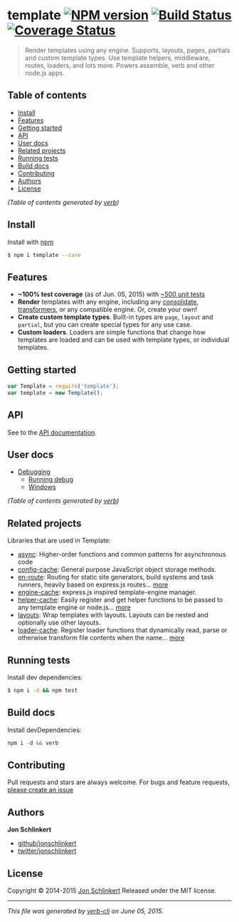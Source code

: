 # template [![NPM version](https://badge.fury.io/js/template.svg)](http://badge.fury.io/js/template)  [![Build Status](https://travis-ci.org/jonschlinkert/template.svg)](https://travis-ci.org/jonschlinkert/template)  [![Coverage Status](https://img.shields.io/coveralls/jonschlinkert/template.svg)](https://coveralls.io/r/jonschlinkert/template)

> Render templates using any engine. Supports, layouts, pages, partials and custom template types. Use template helpers, middleware, routes, loaders, and lots more. Powers assemble, verb and other node.js apps.

## Table of contents

<!-- toc -->

* [Install](#install)
* [Features](#features)
* [Getting started](#getting-started)
* [API](#api)
* [User docs](#user-docs)
* [Related projects](#related-projects)
* [Running tests](#running-tests)
* [Build docs](#build-docs)
* [Contributing](#contributing)
* [Authors](#authors)
* [License](#license)

_(Table of contents generated by [verb](https://github.com/assemble/verb))_

<!-- tocstop -->

## Install

Install with [npm](https://www.npmjs.com/)

```sh
$ npm i template --save
```

## Features

* **~100% test coverage** (as of Jun. 05, 2015) with [~500 unit tests](./tests)
* **Render** templates with any engine, including any [consolidate](https://github.com/tj/consolidate.js),
[transformers](https://github.com/ForbesLindesay/transformers), or any compatible engine. Or, create your own!
* **Create custom template types**. Built-in types are `page`, `layout` and `partial`, but you can create special types for any use case.
* **Custom loaders**. Loaders are simple functions that change how templates are loaded and can be used with template types, or individual templates.

## Getting started

```js
var Template = require('template');
var template = new Template();
```

## API

See to the [API documentation](./docs/api.md).

## User docs

* [Debugging](docs/debugging.md/#debugging)
  - [Running debug](docs/debugging.md/#running-debug)
  - [Windows](docs/debugging.md/#windows)

_(Table of contents generated by [verb](https://github.com/assemble/verb))_

## Related projects

Libraries that are used in Template:

* [async](https://github.com/caolan/async#readme): Higher-order functions and common patterns for asynchronous code
* [config-cache](https://github.com/jonschlinkert/config-cache): General purpose JavaScript object storage methods.
* [en-route](https://github.com/jonschlinkert/en-route): Routing for static site generators, build systems and task runners, heavily based on express.js routes… [more](https://github.com/jonschlinkert/en-route)
* [engine-cache](https://github.com/jonschlinkert/engine-cache): express.js inspired template-engine manager.
* [helper-cache](https://github.com/jonschlinkert/helper-cache): Easily register and get helper functions to be passed to any template engine or node.js… [more](https://github.com/jonschlinkert/helper-cache)
* [layouts](https://github.com/doowb/layouts): Wrap templates with layouts. Layouts can be nested and optionally use other layouts.
* [loader-cache](https://github.com/jonschlinkert/loader-cache): Register loader functions that dynamically read, parse or otherwise transform file contents when the name… [more](https://github.com/jonschlinkert/loader-cache)

## Running tests

Install dev dependencies:

```sh
$ npm i -d && npm test
```

## Build docs

Install devDependencies:

```js
npm i -d && verb
```

## Contributing

Pull requests and stars are always welcome. For bugs and feature requests, [please create an issue](https://github.com/jonschlinkert/template/issues/new)

## Authors

**Jon Schlinkert**

+ [github/jonschlinkert](https://github.com/jonschlinkert)
+ [twitter/jonschlinkert](http://twitter.com/jonschlinkert)

## License

Copyright © 2014-2015 [Jon Schlinkert](https://github.com/jonschlinkert)
Released under the MIT license.

***

_This file was generated by [verb-cli](https://github.com/assemble/verb-cli) on June 05, 2015._
